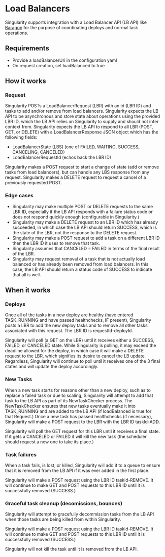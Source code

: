 # Load Balancers

Singularity supports integration with a Load Balancer API (LB API) like [Baragon](https://github.com/HubSpot/Baragon) for the purpose of coordinating deploys and normal task operations.

## Requirements

- Provide a loadBalancerUri in the configuration yaml
- On request creation, set loadBalanced to true

## How it works

### Request

Singularity POSTs a LoadBalancerRequest (LBR) with an id (LBR ID) and tasks to add and/or remove from load balancers. Singularity expects the LB API to be asynchronous and store state about operations using the provided LBR ID, which the LB API relies on Singularity to supply and should not infer context from. Singularity expects the LB API to respond to all LBR (POST, GET, or DELETE) with a LoadBalancerResponse JSON object which has the following fields:

- LoadBalancerState (LBS) (one of FAILED, WAITING, SUCCESS, CANCELING, CANCELED)
- LoadBalancerRequestId (echos back the LBR ID)

Singularity makes a POST request to start a change of state (add or remove tasks from load balancers), but can handle any LBS response from any request. 
Singularity makes a DELETE request to request a cancel of a previously requested POST.

### Edge cases

- Singularity may make multiple POST or DELETE requests to the same LBR ID, especially if the LB API responds with a failure status code or does not respond quickly enough (configurable in Singularity.)
- Singularity may make a DELETE request to an LBR ID which has already succeeded, in which case the LB API should return SUCCESS, which is the state of the LBR, not the response to the DELETE request.
- Singularity may make a POST request to add a task on a different LBR ID then the LBR ID it uses to remove that task. 
- Singularity assumes that CANCELED = FAILED in terms of the final result of the LBR.
- Singularity may request removal of a task that is not actually load balanced or has already been removed from load balancers. In this case, the LB API should return a status code of SUCCESS to indicate that all is well.

## When it works

### Deploys

Once all of the tasks in a new deploy are healthy (have entered TASK_RUNNING and have passed healthchecks, IF present), Singularity posts a LBR to add the new deploy tasks and to remove all other tasks associated with this request. The LBR ID is requestId-deployId. 

Singularity will poll (a GET on the LBR) until it receives either a SUCCESS, FAILED, or CANCELED state. While Singularity is polling, it may exceed the deadline allowed for the deploy, in which case it will make a DELETE request to the LBR, which signifies its desire to cancel the LB update. Regardless, Singularity will continue to poll until it receives one of the 3 final states and will update the deploy accordingly.

### New Tasks

When a new task starts for reasons other than a new deploy, such as to replace a failed task or due to scaling, Singularity will attempt to add that task to the LB API as part of its NewTaskChecker process. The NewTaskChecker ensures that new tasks eventually make it into TASK_RUNNING and are added to the LB API (if loadBalanced is true for that Request.) Once a new task has passed healthchecks (if necessary), Singularity will make a POST request to the LBR with the LBR ID taskId-ADD. 

Singularity will poll the GET request for this LBR until it receives a final state. If it gets a CANCELED or FAILED it will kill the new task (the scheduler should request a new one to take its place.)

### Task failures

When a task fails, is lost, or killed, Singularity will add it to a queue to ensure that it is removed from the LB API if it was ever added in the first place. 

Singularity will make a POST request using the LBR ID taskId-REMOVE. It will continue to make GET and POST requests to this LBR ID until it is successfully removed (SUCCESS.)

### Graceful task cleanup (decomissions, bounces)

Singularity will attempt to gracefully decommission tasks from the LB API when those tasks are being killed from within Singularity.

Singularity will make a POST request using the LBR ID taskId-REMOVE. It will continue to make GET and POST requests to this LBR ID until it is successfully removed (SUCCESS.)

Singularity will not kill the task until it is removed from the LB API.
